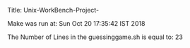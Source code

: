 Title: Unix-WorkBench-Project- 


Make was run at: Sun Oct 20 17:35:42 IST 2018


The Number of Lines in the guessinggame.sh is equal to: 23



